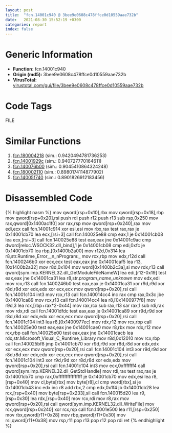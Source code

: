 ```yaml
---
layout: post
title:  "fcn.14001c940 @ 3bee9e0608c478ffce0d10559aae732b"
date:   2021-08-30 15:52:19 +0300
categories: report
index: false
---
```


# Generic Information
- **Function:** fcn.14001c940
- **Origin (md5):** 3bee9e0608c478ffce0d10559aae732b
- **VirusTotal:** [virustotal.com/gui/file/3bee9e0608c478ffce0d10559aae732b][virustotal_ref]

# Code Tags
<span class="tag" id="FILE">FILE</span>


# Similar Functions

1. [fcn.180004218][similar_1_ref] (sim.: 0.9420494781736253)
2. [fcn.14001929c][similar_2_ref] (sim.: 0.940727770164611)
3. [fcn.140076b00][similar_3_ref] (sim.: 0.9045410864324248)
4. [fcn.180002110][similar_4_ref] (sim.: 0.8980174114877902)
5. [fcn.14005f740][similar_5_ref] (sim.: 0.8901826912183456)


# Disassembled Code

{% highlight nasm %}
mov qword[rsp+0x10],rbx
mov qword[rsp+0x18],rbp
mov qword[rsp+0x20],rsi
push rdi
push r12
push r13
sub rsp,0x250
mov rax,qword[0x1400ac1f0]
xor rax,rsp
mov qword[rsp+0x240],rax
mov edi,ecx
call fcn.14001c914
xor esi,esi
mov rbx,rax
test rax,rax
je 0x14001cb70
lea ecx,[rsi+3]
call fcn.140025e88
cmp eax,1
je 0x14001cb08
lea ecx,[rsi+3]
call fcn.140025e88
test eax,eax
jne 0x14001c9ac
cmp dword[reloc.WSOCK32.dll_bind],1
je 0x14001cb08
cmp edi,0xfc
je 0x14001cb70
lea rbp,[0x1400b2a00]
mov r12d,0x314
lea r8,str.Runtime_Error__n_nProgram:_
mov rcx,rbp
mov edx,r12d
call fcn.1400246b0
xor ecx,ecx
test eax,eax
jne 0x14001caf5
lea r13,[0x1400b2a32]
mov r8d,0x104
mov word[0x1400b2c3a],si
mov rdx,r13
call qword[sym.imp.KERNEL32.dll_GetModuleFileNameW]
lea edi,[r12-0x19]
test eax,eax
jne 0x14001ca31
lea r8,str._program_name_unknown_
mov edx,edi
mov rcx,r13
call fcn.1400246b0
test eax,eax
je 0x14001ca31
xor r9d,r9d
xor r8d,r8d
xor edx,edx
xor ecx,ecx
mov qword[rsp+0x20],rsi
call fcn.14001c104
int3
mov rcx,r13
call fcn.140014cc4
inc rax
cmp rax,0x3c
jbe 0x14001ca89
mov rcx,r13
call fcn.140014cc4
lea r8,[0x1400977f8]
mov r9d,3
lea rcx,[rbp+rax*2-0x44]
mov rax,rcx
sub rax,r13
sar rax,1
sub rdi,rax
mov rdx,rdi
call fcn.14001dfdc
test eax,eax
je 0x14001ca89
xor r9d,r9d
xor r8d,r8d
xor edx,edx
xor ecx,ecx
mov qword[rsp+0x20],rsi
call fcn.14001c104
int3
lea r8,[0x1400977ec]
mov rdx,r12
mov rcx,rbp
call fcn.140025e00
test eax,eax
jne 0x14001cae0
mov r8,rbx
mov rdx,r12
mov rcx,rbp
call fcn.140025e00
test eax,eax
jne 0x14001cacb
lea rdx,str.Microsoft_Visual_C_Runtime_Library
mov r8d,0x12010
mov rcx,rbp
call fcn.140025bf8
jmp 0x14001cb70
xor r9d,r9d
xor r8d,r8d
xor edx,edx
xor ecx,ecx
mov qword[rsp+0x20],rsi
call fcn.14001c104
int3
xor r9d,r9d
xor r8d,r8d
xor edx,edx
xor ecx,ecx
mov qword[rsp+0x20],rsi
call fcn.14001c104
int3
xor r9d,r9d
xor r8d,r8d
xor edx,edx
mov qword[rsp+0x20],rsi
call fcn.14001c104
int3
mov ecx,0xfffffff4
call qword[sym.imp.KERNEL32.dll_GetStdHandle]
mov rdi,rax
test rax,rax
je 0x14001cb70
cmp rax,0xffffffffffffffff
je 0x14001cb70
mov edx,esi
lea r8,[rsp+0x40]
mov cl,byte[rbx]
mov byte[r8],cl
cmp word[rbx],si
je 0x14001cb43
inc edx
inc r8
add rbx,2
cmp edx,0x1f4
jb 0x14001cb28
lea rcx,[rsp+0x40]
mov byte[rsp+0x233],sil
call fcn.140015d20
lea r9,[rsp+0x30]
lea rdx,[rsp+0x40]
mov rcx,rdi
mov r8,rax
mov qword[rsp+0x20],rsi
call qword[sym.imp.KERNEL32.dll_WriteFile]
mov rcx,qword[rsp+0x240]
xor rcx,rsp
call fcn.14001e500
lea r11,[rsp+0x250]
mov rbx,qword[r11+0x28]
mov rbp,qword[r11+0x30]
mov rsi,qword[r11+0x38]
mov rsp,r11
pop r13
pop r12
pop rdi
ret
{% endhighlight %}


[similar_1_ref]: /report/fcn.180004218@7dc44f7522d53d03c7b1f4335f6d2a15
[similar_2_ref]: /report/fcn.14001929c@c5b958b285b208bffd52d8455e15d93a
[similar_3_ref]: /report/fcn.140076b00@3bee9e0608c478ffce0d10559aae732b
[similar_4_ref]: /report/fcn.180002110@7dc44f7522d53d03c7b1f4335f6d2a15
[similar_5_ref]: /report/fcn.14005f740@3bee9e0608c478ffce0d10559aae732b
[virustotal_ref]: https://www.virustotal.com/gui/file/3bee9e0608c478ffce0d10559aae732b